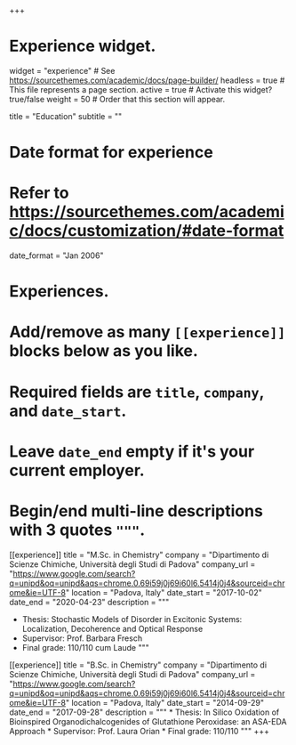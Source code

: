 +++
# Experience widget.
widget = "experience"  # See https://sourcethemes.com/academic/docs/page-builder/
headless = true  # This file represents a page section.
active = true  # Activate this widget? true/false
weight = 50  # Order that this section will appear.

title = "Education"
subtitle = ""

# Date format for experience
#   Refer to https://sourcethemes.com/academic/docs/customization/#date-format
date_format = "Jan 2006"

# Experiences.
#   Add/remove as many `[[experience]]` blocks below as you like.
#   Required fields are `title`, `company`, and `date_start`.
#   Leave `date_end` empty if it's your current employer.
#   Begin/end multi-line descriptions with 3 quotes `"""`.
[[experience]]
  title = "M.Sc. in Chemistry"
  company = "Dipartimento di Scienze Chimiche, Università degli Studi di Padova"
  company_url = "https://www.google.com/search?q=unipd&oq=unipd&aqs=chrome.0.69i59j0j69i60l6.5414j0j4&sourceid=chrome&ie=UTF-8"
  location = "Padova, Italy"
  date_start = "2017-10-02"
  date_end = "2020-04-23"
  description = """
  * Thesis: Stochastic Models of Disorder in Excitonic Systems: Localization, Decoherence and Optical Response
  * Supervisor: Prof. Barbara Fresch
  * Final grade: 110/110 cum Laude
  """

[[experience]]
    title = "B.Sc. in Chemistry"
    company = "Dipartimento di Scienze Chimiche, Università degli Studi di Padova"
    company_url = "https://www.google.com/search?q=unipd&oq=unipd&aqs=chrome.0.69i59j0j69i60l6.5414j0j4&sourceid=chrome&ie=UTF-8"
    location = "Padova, Italy"
    date_start = "2014-09-29"
    date_end = "2017-09-28"
    description = """
    * Thesis: In Silico Oxidation of Bioinspired Organodichalcogenides of Glutathione Peroxidase: an ASA-EDA Approach
    * Supervisor: Prof. Laura Orian
    * Final grade: 110/110
    """
+++
